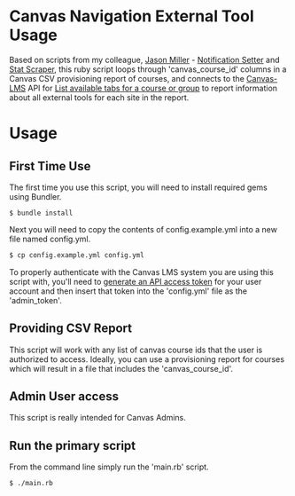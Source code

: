 # Canvas Navigation External Tool Usage

Based on scripts from my colleague, [Jason Miller](https://github.com/redconfetti) - [Notification Setter](https://github.com/redconfetti/notification_setter) and [Stat Scraper](https://github.com/redconfetti/stat_scraper), this ruby script loops through 'canvas_course_id' columns in a Canvas CSV provisioning report of courses, and connects to the [Canvas-LMS](https://github.com/instructure/canvas-lms) API for [List available tabs for a course or group](https://canvas.instructure.com/doc/api/tabs.html) to report information about all external tools for each site in the report.

# Usage

## First Time Use

The first time you use this script, you will need to install required gems using Bundler.

	$ bundle install

Next you will need to copy the contents of config.example.yml into a new file named config.yml.

```bash
$ cp config.example.yml config.yml
```

To properly authenticate with the
Canvas LMS system you are using this script with, you'll need to [generate an API access token](https://guides.instructure.com/m/4214/l/40399-how-do-i-obtain-an-api-access-token) for your user account and then insert that token into the 'config.yml' file as the 'admin_token'.

## Providing CSV Report

This script will work with any list of canvas course ids that the user is authorized to access.  Ideally, you can use a provisioning report for courses which will result in a file that includes the 'canvas_course_id'.

## Admin User access

This script is really intended for Canvas Admins.

## Run the primary script

From the command line simply run the 'main.rb' script.

	$ ./main.rb
